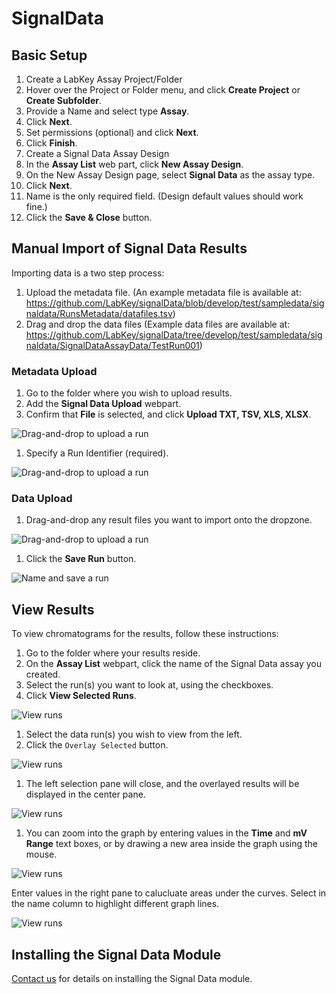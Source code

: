 # SignalData

## Basic Setup ##

1. Create a LabKey Assay Project/Folder
  1. Hover over the Project or Folder menu, and click **Create Project** or **Create Subfolder**.
  1. Provide a Name and select type **Assay**.
  1. Click **Next**.
  1. Set permissions (optional) and click **Next**.
  1. Click **Finish**.
1. Create a Signal Data Assay Design
  1.  In the **Assay List** web part, click **New Assay Design**.
  1.  On the New Assay Design page, select **Signal Data** as the assay type.
  1.  Click **Next**.
  1.  Name is the only required field. (Design default values should work fine.)
  1.  Click the **Save & Close** button.

## Manual Import of Signal Data Results ##

Importing data is a two step process:

1. Upload the metadata file. (An example metadata file is available at: https://github.com/LabKey/signalData/blob/develop/test/sampledata/signaldata/RunsMetadata/datafiles.tsv)
1. Drag and drop the data files (Example data files are available at: https://github.com/LabKey/signalData/tree/develop/test/sampledata/signaldata/SignalDataAssayData/TestRun001)

### Metadata Upload

1. Go to the folder where you wish to upload results.
1. Add the **Signal Data Upload** webpart.
1. Confirm that **File** is selected, and click **Upload TXT, TSV, XLS, XLSX**.

![Drag-and-drop to upload a run](https://www.labkey.org/wiki/Documentation/download.view?entityId=32d6f33e-ed56-1034-b734-fe851e088836&name=signal1.png)

1. Specify a Run Identifier (required).

![Drag-and-drop to upload a run](https://www.labkey.org/wiki/Documentation/download.view?entityId=32d6f33e-ed56-1034-b734-fe851e088836&name=signal2.png)

### Data Upload

1. Drag-and-drop any result files you want to import onto the dropzone.

![Drag-and-drop to upload a run](https://www.labkey.org/wiki/Documentation/download.view?entityId=32d6f33e-ed56-1034-b734-fe851e088836&name=signal3.png)

1. Click the **Save Run** button.

![Name and save a run](https://www.labkey.org/wiki/Documentation/download.view?entityId=32d6f33e-ed56-1034-b734-fe851e088836&name=signal4.png)

## View Results ##

To view chromatograms for the results, follow these instructions:

1. Go to the folder where your results reside.
1. On the **Assay List** webpart, click the name of the Signal Data assay you created.
1. Select the run(s) you want to look at, using the checkboxes.
1. Click **View Selected Runs**.

![View runs](https://www.labkey.org/wiki/Documentation/download.view?entityId=32d6f33e-ed56-1034-b734-fe851e088836&name=hplc3.png) 

1. Select the data run(s) you wish to view from the left.
1. Click the `Overlay Selected` button.

![View runs](https://www.labkey.org/wiki/Documentation/download.view?entityId=32d6f33e-ed56-1034-b734-fe851e088836&name=hplc4.png) 

1. The left selection pane will close, and the overlayed results will be displayed in the center pane.

![View runs](https://www.labkey.org/wiki/Documentation/download.view?entityId=32d6f33e-ed56-1034-b734-fe851e088836&name=hplc5.png) 

1. You can zoom into the graph by entering values in the **Time** and **mV Range** text boxes, or by drawing a new area inside the graph using the mouse.

![View runs](https://www.labkey.org/wiki/Documentation/download.view?entityId=32d6f33e-ed56-1034-b734-fe851e088836&name=hplc6.png) 

Enter values in the right pane to calucluate areas under the curves. Select in the name column to highlight different graph lines.

![View runs](https://www.labkey.org/wiki/Documentation/download.view?entityId=32d6f33e-ed56-1034-b734-fe851e088836&name=hplc7.png) 

## Installing the Signal Data Module ##

[Contact us](https://www.labkey.com/company/contact-us) for details on installing the Signal Data module.


